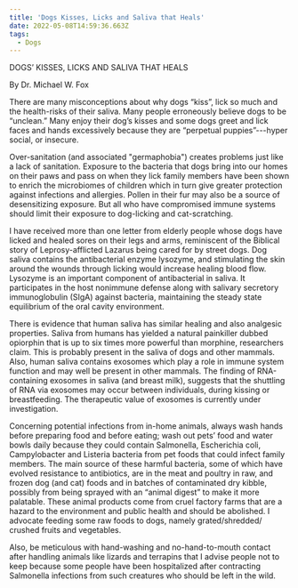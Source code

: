 ```yaml
---
title: 'Dogs Kisses, Licks and Saliva that Heals'
date: 2022-05-08T14:59:36.663Z
tags:
  - Dogs
---
```

DOGS’ KISSES, LICKS AND SALIVA THAT HEALS

By Dr. Michael W. Fox 

There are many misconceptions about why dogs “kiss”, lick so much and the health-risks of their saliva. Many people erroneously believe dogs to be “unclean.” Many enjoy their dog’s kisses and some dogs greet and lick faces and hands excessively because they are “perpetual puppies”---hyper social, or insecure.

 Over-sanitation (and associated "germaphobia") creates problems just like a lack of sanitation. Exposure to the bacteria that dogs bring into our homes on their paws and pass on when they lick family members have been shown to enrich the microbiomes of children which in turn give greater protection against infections and allergies. Pollen in their fur may also be a source of desensitizing exposure. But all who have compromised immune systems should limit their exposure to dog-licking and cat-scratching.


I have received more than one letter from elderly people whose dogs have licked and healed sores on their legs and arms, reminiscent of the Biblical story of Leprosy-afflicted Lazarus being cared for by street dogs. Dog saliva contains the antibacterial enzyme lysozyme, and stimulating the skin around the wounds through licking would increase healing blood flow. Lysozyme is an important component of antibacterial in saliva. It participates in the host nonimmune defense along with salivary secretory immunoglobulin (SIgA) against bacteria, maintaining the steady state equilibrium of the oral cavity environment.


There is evidence that human saliva has similar healing and also analgesic properties. Saliva from humans has yielded a natural painkiller dubbed opiorphin that is up to six times more powerful than morphine, researchers claim. This is probably present in the saliva of dogs and other mammals. Also, human saliva contains exosomes which play a role in immune system function and may well be present in other mammals. The finding of RNA-containing exosomes in saliva (and breast milk), suggests that the shuttling of RNA via exosomes may occur between individuals, during kissing or breastfeeding. The therapeutic value of exosomes is currently under investigation.

Concerning potential infections from in-home animals, always wash hands before preparing food and before eating; wash out pets’ food and water bowls daily because they could contain Salmonella, Escherichia coli, Campylobacter and Listeria bacteria from pet foods that could infect family members. The main source of these harmful bacteria, some of which have evolved resistance to antibiotics, are in the meat and poultry in raw, and frozen dog (and cat) foods and in batches of contaminated dry kibble, possibly from being sprayed with an “animal digest” to make it more palatable. These animal products come from cruel factory farms that are a hazard to the environment and public health and should be abolished. I advocate feeding some raw foods to dogs, namely grated/shredded/ crushed fruits and vegetables.


Also, be meticulous with hand-washing and no-hand-to-mouth contact after handling animals like lizards and terrapins that I advise people not to keep because some people have been hospitalized after contracting Salmonella infections from such creatures who should be left in the wild.


